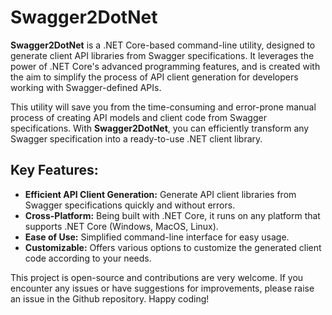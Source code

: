 # Swagger2DotNet

**Swagger2DotNet** is a .NET Core-based command-line utility, designed to generate client API libraries from Swagger specifications. It leverages the power of .NET Core's advanced programming features, and is created with the aim to simplify the process of API client generation for developers working with Swagger-defined APIs.

This utility will save you from the time-consuming and error-prone manual process of creating API models and client code from Swagger specifications. With **Swagger2DotNet**, you can efficiently transform any Swagger specification into a ready-to-use .NET client library.

## Key Features:

- **Efficient API Client Generation:** Generate API client libraries from Swagger specifications quickly and without errors.
- **Cross-Platform:** Being built with .NET Core, it runs on any platform that supports .NET Core (Windows, MacOS, Linux).
- **Ease of Use:** Simplified command-line interface for easy usage.
- **Customizable:** Offers various options to customize the generated client code according to your needs.

This project is open-source and contributions are very welcome. If you encounter any issues or have suggestions for improvements, please raise an issue in the Github repository. Happy coding!
